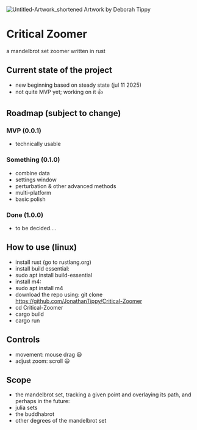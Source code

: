 ![Untitled-Artwork_shortened](https://user-images.githubusercontent.com/54297927/212390663-ff8359e9-438a-4742-8cf6-3b7675a27f7a.jpg)
Artwork by Deborah Tippy

# Critical Zoomer
a mandelbrot set zoomer written in rust

## Current state of the project
- new beginning based on steady state (jul 11 2025)
- not quite MVP yet; working on it :thumbsup:

## Roadmap (subject to change)
### MVP (0.0.1)
- technically usable
### Something (0.1.0)
- combine data
- settings window
- perturbation & other advanced methods
- multi-platform
- basic polish
### Done (1.0.0)
- to be decided....


## How to use (linux)
- install rust (go to rustlang.org)
- install build essential:
- sudo apt install build-essential
- install m4:
- sudo apt install m4
- download the repo using:
git clone https://github.com/JonathanTippy/Critical-Zoomer
- cd Critical-Zoomer
- cargo build
- cargo run

## Controls
- movement: mouse drag :smiley:
- adjust zoom: scroll :smiley:

## Scope
- the mandelbrot set, tracking a given point and overlaying its path, and perhaps in the future:
- julia sets
- the buddhabrot
- other degrees of the mandelbrot set
